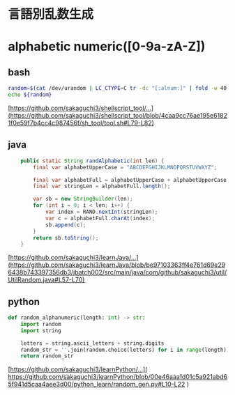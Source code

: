 # 言語別乱数生成


# alphabetic numeric([0-9a-zA-Z])

## bash

```bash
random=$(cat /dev/urandom | LC_CTYPE=C tr -dc "[:alnum:]" | fold -w 40 | head -n1)
echo ${random}
```
[https://github.com/sakaguchi3/shellscript_tool/...](https://github.com/sakaguchi3/shellscript_tool/blob/4caa9cc76ae195e61821f0e59f7b4cc4c987456f/sh_tool/tool.sh#L79-L82)


## java

```java
	public static String randAlphabetic(int len) {
		final var alphabetUpperCase = "ABCDEFGHIJKLMNOPQRSTUVWXYZ";

		final var alphabetFull = alphabetUpperCase + alphabetUpperCase.toLowerCase();
		final var stringLen = alphabetFull.length();

		var sb = new StringBuilder(len);
		for (int i = 0; i < len; i++) {
			var index = RAND.nextInt(stringLen);
			var c = alphabetFull.charAt(index);
			sb.append(c);
		}
		return sb.toString();
	}
```

[https://github.com/sakaguchi3/learnJava/...](https://github.com/sakaguchi3/learnJava/blob/be97103363ff4e761d69e296438b743397356db3/jbatch002/src/main/java/com/github/sakaguchi3/util/UtilRandom.java#L57-L70)

## python

```python
def random_alphanumeric(length: int) -> str:
    import random
    import string

    letters = string.ascii_letters + string.digits
    random_str = ''.join(random.choice(letters) for i in range(length))
    return random_str
```

[https://github.com/sakaguchi3/learnPython/...]( https://github.com/sakaguchi3/learnPython/blob/00e46aaa1d01c5a921abd65f941d5caa4aee3d00/python_learn/random_gen.py#L10-L22 )




